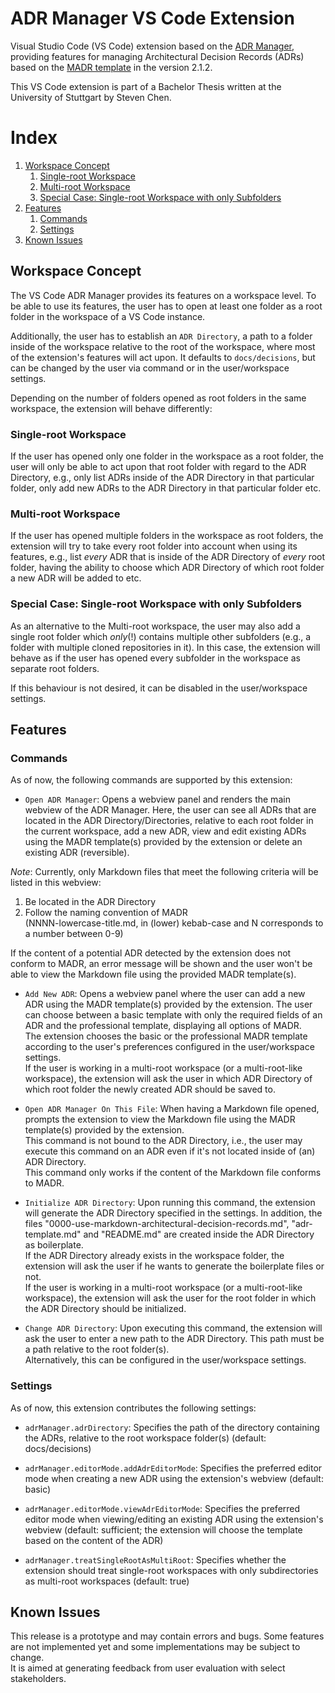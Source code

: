 # ADR Manager VS Code Extension

Visual Studio Code (VS Code) extension based on the [ADR Manager](https://github.com/adr/adr-manager), providing features for managing Architectural Decision Records (ADRs) based on the [MADR template](https://adr.github.io/madr/) in the version 2.1.2.

This VS Code extension is part of a Bachelor Thesis written at the University of Stuttgart by Steven Chen.

# Index
1. [Workspace Concept](#workspace-concept)
    1. [Single-root Workspace](#single-root-workspace)
    2. [Multi-root Workspace](#multi-root-workspace)
    3. [Special Case: Single-root Workspace with only Subfolders](#special-case-single-root-workspace-with-only-subfolders)
2. [Features](#features)
    1. [Commands](#commands)
    2. [Settings](#settings)
3. [Known Issues](#known-issues)

## Workspace Concept

The VS Code ADR Manager provides its features on a workspace level. To be able to use its features, the user has to open at least one folder as a root folder in the workspace of a VS Code instance.

Additionally, the user has to establish an `ADR Directory`, a path to a folder inside of the workspace relative to the root of the workspace, where most of the extension's features will act upon. It defaults to `docs/decisions`, but can be changed by the user via command or in the user/workspace settings.

Depending on the number of folders opened as root folders in the same workspace, the extension will behave differently:

### Single-root Workspace

If the user has opened only one folder in the workspace as a root folder, the user will only be able to act upon that root folder with regard to the ADR Directory, e.g., only list ADRs inside of the ADR Directory in that particular folder, only add new ADRs to the ADR Directory in that particular folder etc.

### Multi-root Workspace

If the user has opened multiple folders in the workspace as root folders, the extension will try to take every root folder into account when using its features, e.g., list _every_ ADR that is inside of the ADR Directory of _every_ root folder, having the ability to choose which ADR Directory of which root folder a new ADR will be added to etc.

### Special Case: Single-root Workspace with only Subfolders

As an alternative to the Multi-root workspace, the user may also add a single root folder which _only_(!) contains multiple other subfolders (e.g., a folder with multiple cloned repositories in it). In this case, the extension will behave as if the user has opened every subfolder in the workspace as separate root folders.

If this behaviour is not desired, it can be disabled in the user/workspace settings.

## Features

### Commands

As of now, the following commands are supported by this extension:

* `Open ADR Manager`: Opens a webview panel and renders the main webview of the ADR Manager. Here, the user can see all ADRs that are located in the ADR Directory/Directories, relative to each root folder in the current workspace, add a new ADR, view and edit existing ADRs using the MADR template(s) provided by the extension or delete an existing ADR (reversible).<br/>
  
<i>Note</i>: Currently, only Markdown files that meet the following criteria will be listed in this webview:

1. Be located in the ADR Directory
2. Follow the naming convention of MADR <br/>(NNNN-lowercase-title.md, in (lower) kebab-case and N corresponds to a number between 0-9)

If the content of a potential ADR detected by the extension does not conform to MADR, an error message will be shown and the user won't be able to view the Markdown file using the provided MADR template(s).

* `Add New ADR`: Opens a webview panel where the user can add a new ADR using the MADR template(s) provided by the extension. The user can choose between a basic template with only the required fields of an ADR and the professional template, displaying all options of MADR.<br/>
The extension chooses the basic or the professional MADR template according to the user's preferences configured in the user/workspace settings.<br/>
If the user is working in a multi-root workspace (or a multi-root-like workspace), the extension will ask the user in which ADR Directory of which root folder the newly created ADR should be saved to.

* `Open ADR Manager On This File`: When having a Markdown file opened, prompts the extension to view the Markdown file using the MADR template(s) provided by the extension.<br/>
This command is not bound to the ADR Directory, i.e., the user may execute this command on an ADR even if it's not located inside of (an) ADR Directory.<br/>
This command only works if the content of the Markdown file conforms to MADR.

* `Initialize ADR Directory`: Upon running this command, the extension will generate the ADR Directory specified in the settings. In addition, the files "0000-use-markdown-architectural-decision-records.md", "adr-template.md" and "README.md" are created inside the ADR Directory as boilerplate. <br/>
If the ADR Directory already exists in the workspace folder, the extension will ask the user if he wants to generate the boilerplate files or not.<br/>
If the user is working in a multi-root workspace (or  a multi-root-like workspace), the extension will ask the user for the root folder in which the ADR Directory should be initialized.

* `Change ADR Directory`: Upon executing this command, the extension will ask the user to enter a new path to the ADR Directory. This path must be a path relative to the root folder(s).<br/>
Alternatively, this can be configured in the user/workspace settings.


### Settings

As of now, this extension contributes the following settings:

* `adrManager.adrDirectory`: Specifies the path of the directory containing the ADRs, relative to the root workspace folder(s) (default: docs/decisions)

* `adrManager.editorMode.addAdrEditorMode`: Specifies the preferred editor mode when creating a new ADR using the extension's webview (default: basic)
  
* `adrManager.editorMode.viewAdrEditorMode`: Specifies the preferred editor mode when viewing/editing an existing ADR using the extension's webview (default: sufficient; the extension will choose the template based on the content of the ADR)

* `adrManager.treatSingleRootAsMultiRoot`: Specifies whether the extension should treat single-root workspaces with only subdirectories as multi-root workspaces (default: true)


## Known Issues

This release is a prototype and may contain errors and bugs. Some features are not implemented yet and some implementations may be subject to change.<br/>
It is aimed at generating feedback from user evaluation with select stakeholders.